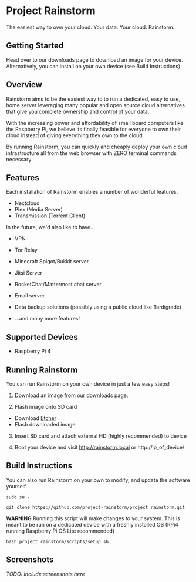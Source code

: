 # Project Rainstorm

The easiest way to own your cloud. Your data. Your cloud. Rainstorm.

## Getting Started

Head over to our downloads page to download an image for your device.
Alternatively, you can install on your own device (see Build Instructions)

## Overview

Rainstorm aims to be the easiest way to to run a dedicated, easy to use,
home server leveraging many popular and open source cloud alternatives that give you complete ownership and control of your data.

With the increasing power and affordability of small board computers like the Raspberry Pi, we believe its finally feasible for everyone to own their cloud instead of giving everything they own to the cloud.

By running Rainstorm, you can quickly and cheaply deploy your own cloud infrastructure all from the web browser with ZERO terminal commands necessary.

## Features

Each installation of Rainstorm enables a number of wonderful features.

- Nextcloud
- Plex (Media Server)
- Transmission (Torrent Client)

In the future, we'd also like to have...

- VPN
- Tor Relay
- Minecraft Spigot/Bukkit server
- Jitsi Server
- RocketChat/Mattermost chat server
- Email server
- Data backup solutions (possibly using a public cloud like Tardigrade)

- ...and many more features!

## Supported Devices

- Raspberry Pi 4

## Running Rainstorm

You can run Rainstorm on your own device in just a few easy steps!

1. Download an image from our downloads page.

2. Flash image onto SD card

- Download [Etcher](https://www.balena.io/etcher/)
- Flash downloaded image

3. Insert SD card and attach external HD (highly recommended) to device

4. Boot your device and visit http://rainstorm.local or http://ip_of_device/

## Build Instructions

You can also run Rainstorm on your own to modify, and update the software yourself.

`sudo su -`

`git clone https://github.com/project-rainstorm/project_rainstorm.git`

**WARNING** Running this script will make changes to your system. This is meant to be run on a dedicated device with a freshly installed OS (RPi4 running Raspberry Pi OS Lite recommended)

`bash project_rainstorm/scripts/setup.sh`

## Screenshots

_TODO: Include screenshots here_
